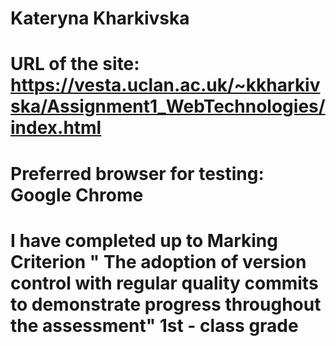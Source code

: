# Kateryna Kharkivska
# URL of the site: https://vesta.uclan.ac.uk/~kkharkivska/Assignment1_WebTechnologies/index.html
# Preferred browser for testing: Google Chrome
# I have completed up to Marking Criterion " The adoption of version control with regular quality commits to demonstrate progress throughout the assessment" 1st - class grade 
